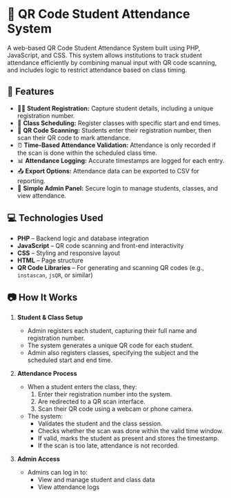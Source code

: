 # 📸 QR Code Student Attendance System

A web-based QR Code Student Attendance System built using PHP, JavaScript, and CSS. This system allows institutions to track student attendance efficiently by combining manual input with QR code scanning, and includes logic to restrict attendance based on class timing.

## 🚀 Features

- 🧑‍🎓 **Student Registration:** Capture student details, including a unique registration number.
- 🏫 **Class Scheduling:** Register classes with specific start and end times.
- 📲 **QR Code Scanning:** Students enter their registration number, then scan their QR code to mark attendance.
- ⏰ **Time-Based Attendance Validation:** Attendance is only recorded if the scan is done within the scheduled class time.
- 📊 **Attendance Logging:** Accurate timestamps are logged for each entry.
- 📤 **Export Options:** Attendance data can be exported to CSV for reporting.
- 🔐 **Simple Admin Panel:** Secure login to manage students, classes, and view attendance.

## 💻 Technologies Used

- **PHP** – Backend logic and database integration
- **JavaScript** – QR code scanning and front-end interactivity
- **CSS** – Styling and responsive layout
- **HTML** – Page structure
- **QR Code Libraries** – For generating and scanning QR codes (e.g., `instascan`, `jsQR`, or similar)

## 📷 How It Works

1. **Student & Class Setup**
   - Admin registers each student, capturing their full name and registration number.
   - The system generates a unique QR code for each student.
   - Admin also registers classes, specifying the subject and the scheduled start and end time.

2. **Attendance Process**
   - When a student enters the class, they:
     1. Enter their registration number into the system.
     2. Are redirected to a QR scan interface.
     3. Scan their QR code using a webcam or phone camera.
   - The system:
     - Validates the student and the class session.
     - Checks whether the scan was done within the valid time window.
     - If valid, marks the student as present and stores the timestamp.
     - If the scan is too late, attendance is not recorded.

3. **Admin Access**
   - Admins can log in to:
     - View and manage student and class data
     - View attendance logs
    


